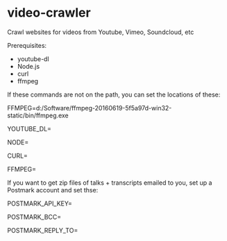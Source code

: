 # video-crawler
Crawl websites for videos from Youtube, Vimeo, Soundcloud, etc

Prerequisites:
- youtube-dl
- Node.js
- curl
- ffmpeg

If these commands are not on the path, you can set the locations of these:

FFMPEG=d:/Software/ffmpeg-20160619-5f5a97d-win32-static/bin/ffmpeg.exe

YOUTUBE_DL=

NODE=

CURL=

FFMPEG=

If you want to get zip files of talks + transcripts emailed to you, set up a Postmark account and set thse:

POSTMARK_API_KEY=

POSTMARK_BCC=

POSTMARK_REPLY_TO=
